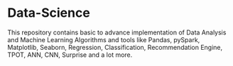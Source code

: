 # Data-Science
  This repository contains basic to advance implementation of Data Analysis and Machine Learning Algorithms and tools like Pandas, pySpark, Matplotlib, Seaborn, Regression,  Classification, Recommendation Engine, TPOT, ANN, CNN, Surprise and a lot more.
